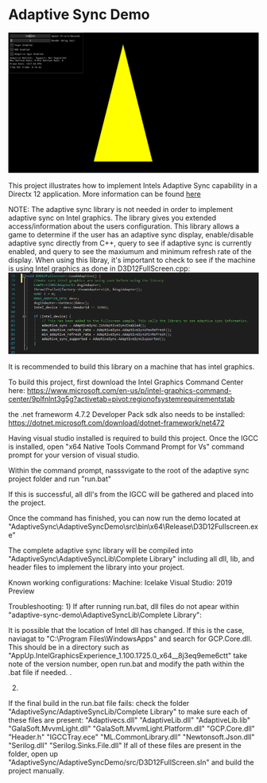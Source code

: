 # Adaptive Sync Demo
![Adaptive Sync GUI](image.PNG)

This project illustrates how to implement Intels Adaptive Sync capability in a Directx 12 application. More information can be found [here](https://software.intel.com/en-us/articles/enabling-intel-adaptive-sync-with-11th-generation-intel-processor-graphics-and-microsoft)

NOTE: The adaptive sync library is not needed in order to implement adaptive sync on Intel graphics. The library gives you extended access/information about the users configuration. This library allows a game to determine if the user has an adaptive sync display, enable/disable adaptive sync directly from C++, query to see if adaptive sync is currently enabled, and query to see the maxiumum and minimum refresh rate of the display. When using this libray, it's important to check to see if the machine is using Intel graphics as done in D3D12FullScreen.cpp:
![Adaptive Sync GUI](CheckIntel.PNG)

It is recommended to build this library on a machine that has intel graphics.

To build this project, first download the Intel Graphics Command Center here:
https://www.microsoft.com/en-us/p/intel-graphics-command-center/9plfnlnt3g5g?activetab=pivot:regionofsystemrequirementstab

the .net frameworm 4.7.2 Developer Pack sdk also needs to be installed: https://dotnet.microsoft.com/download/dotnet-framework/net472

Having visual studio installed is required to build this project. Once the IGCC is installed, open "x64 Native Tools Command Prompt for Vs" command prompt for your version of visual studio.

Within the command prompt, nasssvigate to the root of the adaptive sync project folder and run "run.bat"

If this is successful, all dll's from the IGCC will be gathered and placed into the project. 

Once the command has finished, you can now run the demo located at "AdaptiveSync\AdaptiveSyncDemo\src\bin\x64\Release\D3D12Fullscreen.exe"

The complete adaptive sync library will be compiled into "AdaptiveSync\AdaptiveSyncLib\Complete Library" including all dll, lib, and header files to implement the library into your project.


Known working configurations:
Machine: Icelake
Visual Studio: 2019 Preview 



Troubleshooting:
1)
If after running run.bat, dll files do not apear within "adaptive-sync-demo\AdaptiveSyncLib\Complete Library":

It is possible that the location of Intel dll has changed. If this is the case, naviagat to "C:\Program Files\WindowsApps\" and search for GCP.Core.dll. This should be in a directory such as "AppUp.IntelGraphicsExperience_1.100.1725.0_x64__8j3eq9eme6ctt\" take note of the version number, open run.bat and modify the path within the .bat file if needed.
.

2)
If the final build in the run.bat file fails:
check the folder "AdaptiveSync/AdaptiveSyncLib/Complete Library" to make sure each of these files are present:
"Adaptivecs.dll"
"AdaptiveLib.dll"
"AdaptiveLib.lib"
"GalaSoft.MvvmLight.dll"
"GalaSoft.MvvmLight.Platform.dll"
"GCP.Core.dll"
"Header.h"
"IGCCTray.ece"
"ML.CommonLibrary.dll"
"Newtonsoft.Json.dll"
"Serilog.dll"
"Serilog.Sinks.File.dll"
If all of these files are present in the folder, open up "AdaptiveSync/AdaptiveSyncDemo/src/D3D12FullScreen.sln" and build the project manually.
